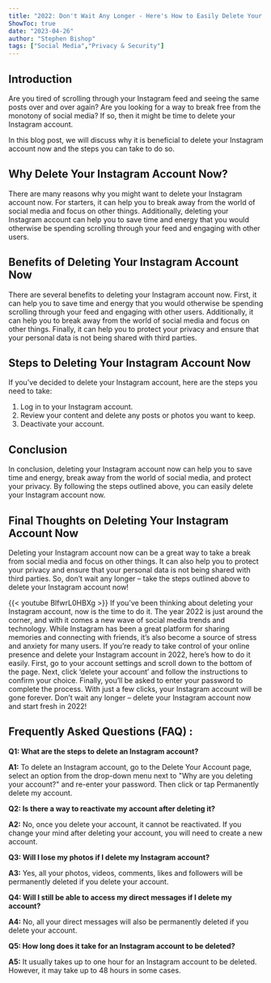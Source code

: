 ```yaml
---
title: "2022: Don't Wait Any Longer - Here's How to Easily Delete Your Instagram Account Now!"
ShowToc: true 
date: "2023-04-26"
author: "Stephen Bishop" 
tags: ["Social Media","Privacy & Security"]
---
```

## Introduction
Are you tired of scrolling through your Instagram feed and seeing the same posts over and over again? Are you looking for a way to break free from the monotony of social media? If so, then it might be time to delete your Instagram account. 

In this blog post, we will discuss why it is beneficial to delete your Instagram account now and the steps you can take to do so. 

## Why Delete Your Instagram Account Now? 
There are many reasons why you might want to delete your Instagram account now. For starters, it can help you to break away from the world of social media and focus on other things. Additionally, deleting your Instagram account can help you to save time and energy that you would otherwise be spending scrolling through your feed and engaging with other users. 

## Benefits of Deleting Your Instagram Account Now
There are several benefits to deleting your Instagram account now. First, it can help you to save time and energy that you would otherwise be spending scrolling through your feed and engaging with other users. Additionally, it can help you to break away from the world of social media and focus on other things. Finally, it can help you to protect your privacy and ensure that your personal data is not being shared with third parties. 

## Steps to Deleting Your Instagram Account Now
If you’ve decided to delete your Instagram account, here are the steps you need to take: 

1. Log in to your Instagram account. 
2. Review your content and delete any posts or photos you want to keep. 
3. Deactivate your account. 

## Conclusion
In conclusion, deleting your Instagram account now can help you to save time and energy, break away from the world of social media, and protect your privacy. By following the steps outlined above, you can easily delete your Instagram account now. 

## Final Thoughts on Deleting Your Instagram Account Now
Deleting your Instagram account now can be a great way to take a break from social media and focus on other things. It can also help you to protect your privacy and ensure that your personal data is not being shared with third parties. So, don’t wait any longer – take the steps outlined above to delete your Instagram account now!

{{< youtube BlfwrL0HBXg >}} 
If you’ve been thinking about deleting your Instagram account, now is the time to do it. The year 2022 is just around the corner, and with it comes a new wave of social media trends and technology. While Instagram has been a great platform for sharing memories and connecting with friends, it’s also become a source of stress and anxiety for many users. If you’re ready to take control of your online presence and delete your Instagram account in 2022, here’s how to do it easily. First, go to your account settings and scroll down to the bottom of the page. Next, click ‘delete your account’ and follow the instructions to confirm your choice. Finally, you’ll be asked to enter your password to complete the process. With just a few clicks, your Instagram account will be gone forever. Don’t wait any longer – delete your Instagram account now and start fresh in 2022!

## Frequently Asked Questions (FAQ) :
**Q1: What are the steps to delete an Instagram account?**

**A1:** To delete an Instagram account, go to the Delete Your Account page, select an option from the drop-down menu next to "Why are you deleting your account?" and re-enter your password. Then click or tap Permanently delete my account.

**Q2: Is there a way to reactivate my account after deleting it?**

**A2:** No, once you delete your account, it cannot be reactivated. If you change your mind after deleting your account, you will need to create a new account. 

**Q3: Will I lose my photos if I delete my Instagram account?**

**A3:** Yes, all your photos, videos, comments, likes and followers will be permanently deleted if you delete your account. 

**Q4: Will I still be able to access my direct messages if I delete my account?**

**A4:** No, all your direct messages will also be permanently deleted if you delete your account. 

**Q5: How long does it take for an Instagram account to be deleted?**

**A5:** It usually takes up to one hour for an Instagram account to be deleted. However, it may take up to 48 hours in some cases.



